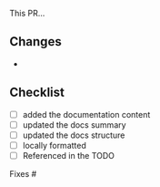 This PR...

## Changes

-

## Checklist

- [ ] added the documentation content
- [ ] updated the docs summary
- [ ] updated the docs structure
- [ ] locally formatted
- [ ] Referenced in the TODO

Fixes #
